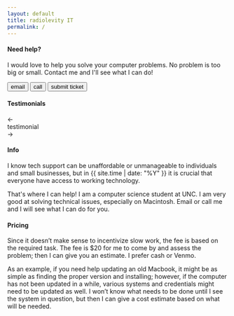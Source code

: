 ```yaml
---
layout: default
title: radiolevity IT
permalink: /
---
```


#### Need help?

I would love to help you solve your computer problems. No problem is too big
or small. Contact me and I'll see what I can do!

<span class="center">
  <a href="mailto:radiolevity.help@gmail.com"><button class="button-primary">email</button></a>
  <a href="tel:+1-919-442-8362"><button class="button-primary">call</button></a>
  <a href="https://docs.google.com/forms/d/e/1FAIpQLSdbhG8sArTecBP84LYHcXNjHg_T0jBEbL6gyRZmDUu6p2ZcPw/viewform?usp=sf_link"><button class="">submit ticket</button></a>
</span>

<h4>Testimonials</h4>
<div id="testimonials">
  <div class="arrow" id="left-arrow">
    <span>←</span>
  </div>
  <div id="paper">testimonial</div>
  <div class="arrow" id="right-arrow">
    <span>→</span>
  </div>
</div>

#### Info

I know tech support can be unaffordable or unmanageable to individuals and
small businesses, but in {{ site.time | date: "%Y" }} it is crucial that
everyone have access to working technology.

That's where I can help! I am a computer science student at UNC. I am very
good at solving technical issues, especially on Macintosh. Email or call me
and I will see what I can do for you.

#### Pricing

Since it doesn’t make sense to incentivize slow work, the fee is based on
the required task. The fee is $20 for me to come by and assess the problem;
then I can give you an estimate. I prefer cash or Venmo.

As an example, if you need help updating an old Macbook, it might be as simple
as finding the proper version and installing; however, if the computer has not
been updated in a while, various systems and credentials might need to be
updated as well. I won’t know what needs to be done until I see the system in
question, but then I can give a cost estimate based on what will be needed.